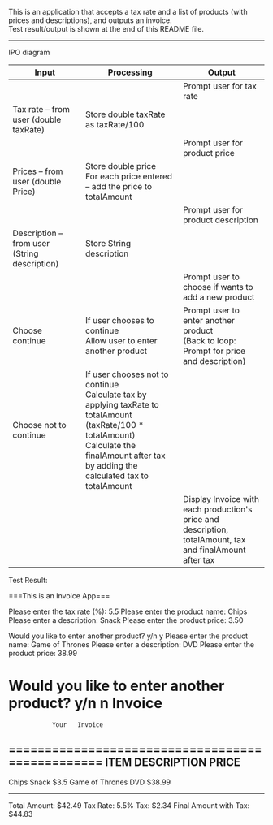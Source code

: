 This is an application that accepts a tax rate and a list of products (with prices and descriptions), and outputs an invoice.     
Test result/output is shown at the end of this README file. 

***


IPO diagram


| Input                                      | Processing                                                                                                                                                                                                | Output                                                                                                        |
| ------------------------------------------ | --------------------------------------------------------------------------------------------------------------------------------------------------------------------------------------------------------- | ------------------------------------------------------------------------------------------------------------- |
|                                            |                                                                                                                                                                                                           |  		Prompt user for tax rate                                                                                   |
|  		Tax rate – from user (double taxRate)   |  		Store double taxRate as taxRate/100                                                                                                                                                                    |                                                                                                               |
|                                            |                                                                                                                                                                                                           |  		Prompt user for product price                                                                              |
|  		Prices – from user (double Price)       |  		Store double price<br>For each price entered – add the price to totalAmount          |                                                                                                             |
|                                            |                                                                                                                                                                                                           |  		Prompt user for product description                                                                        |
| Description – from user (String description) |  		Store String description                                                                                                                                                                               |                                                                                                               |
|                                            |                                                                                                                                                                                                           |  		Prompt user to choose if wants to add a new product                                                   |
|  		Choose continue                         |  		If user chooses to continue<br>Allow user to enter another product                                                                                                               |  		Prompt user to enter another product<br>(Back to loop: Prompt for price and description)                      |
|  		Choose not to continue                  |  		If user chooses not to continue<br>Calculate tax by applying taxRate to totalAmount (taxRate/100 * totalAmount)<br>Calculate the finalAmount after tax by adding the calculated tax to totalAmount   |                                                                                                               |
|                                            |                                                                                                                                                                                                           |  		Display Invoice with each production's price and description, <br>totalAmount, tax and finalAmount after tax  |





Test Result:

 ===This is an Invoice App===

Please enter the tax rate (%): 
5.5
Please enter the product name:
Chips
Please enter a description:
Snack
Please enter the product price:
3.50

Would you like to enter another product? y/n
y
Please enter the product name:
Game of Thrones
Please enter a description:
DVD
Please enter the product price:
38.99

Would you like to enter another product? y/n
n
Invoice
================================================
                Your   Invoice                  
================================================
        ITEM     DESCRIPTION           PRICE
-------------------------------------------------
Chips              Snack                $3.5
Game of Thrones    DVD                $38.99

-------------------------------------------------
Total Amount: $42.49
Tax Rate: 5.5%
Tax: $2.34
Final Amount with Tax: $44.83